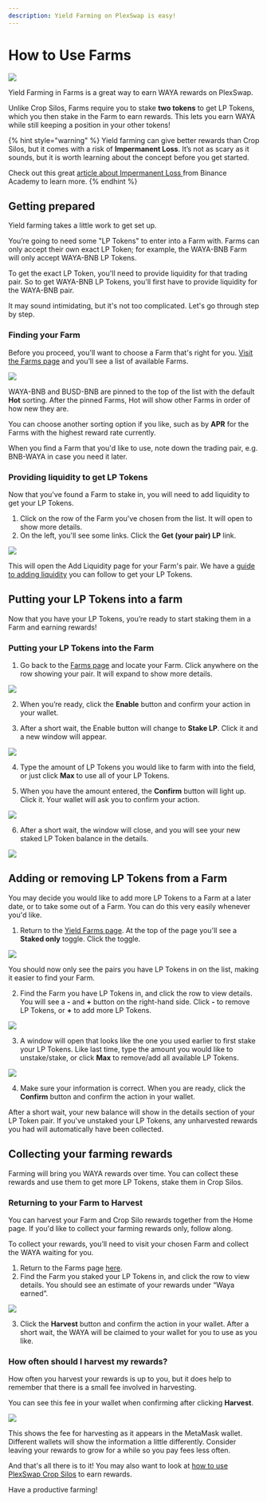 ```yaml
---
description: Yield Farming on PlexSwap is easy!
---
```


# How to Use Farms

![](../../.gitbook/assets/Yield\_Farms.png)

Yield Farming in Farms is a great way to earn WAYA rewards on PlexSwap.

Unlike Crop Silos, Farms require you to stake **two tokens** to get LP Tokens, which you then stake in the Farm to earn rewards. This lets you earn WAYA while still keeping a position in your other tokens!

{% hint style="warning" %}
Yield farming can give better rewards than Crop Silos, but it comes with a risk of **Impermanent Loss**. It’s not as scary as it sounds, but it is worth learning about the concept before you get started.

Check out this great [article about Impermanent Loss ](https://academy.binance.com/en/articles/impermanent-loss-explained)from Binance Academy to learn more.
{% endhint %}

## Getting prepared

Yield farming takes a little work to get set up.

You’re going to need some "LP Tokens" to enter into a Farm with. Farms can only accept their own exact LP Token; for example, the WAYA-BNB Farm will only accept WAYA-BNB LP Tokens.

To get the exact LP Token, you'll need to provide liquidity for that trading pair. So to get WAYA-BNB LP Tokens, you'll first have to provide liquidity for the WAYA-BNB pair.

It may sound intimidating, but it's not too complicated. Let's go through step by step.

### Finding your Farm

Before you proceed, you'll want to choose a Farm that's right for you. [Visit the Farms page](https://swap.plexfinance.us/farms) and you’ll see a list of available Farms.

![](../../.gitbook/assets/plex-farms.png)

WAYA-BNB and BUSD-BNB are pinned to the top of the list with the default **Hot** sorting. After the pinned Farms, Hot will show other Farms in order of how new they are.

You can choose another sorting option if you like, such as by **APR** for the Farms with the highest reward rate currently.

When you find a Farm that you'd like to use, note down the trading pair, e.g. BNB-WAYA in case you need it later.

### Providing liquidity to get LP Tokens

Now that you've found a Farm to stake in, you will need to add liquidity to get your LP Tokens.

1.  Click on the row of the Farm you've chosen from the list. It will open to show more details.
2.  On the left, you'll see some links. Click the **Get (your pair) LP** link.

![](../../.gitbook/assets/plex-farms-get-liquidity.png)

This will open the Add Liquidity page for your Farm's pair. We have a [guide to adding liquidity](https://docs.plexfinance.us/products/exchange/liquidity-guide) you can follow to get your LP Tokens.

## Putting your LP Tokens into a farm

Now that you have your LP Tokens, you’re ready to start staking them in a Farm and earning rewards!

### Putting your LP Tokens into the Farm

1.  Go back to the [Farms page](https://swap.plexfinance.us/farms) and locate your Farm. Click anywhere on the row showing your pair. It will expand to show more details.

![](../../.gitbook/assets/plex-farms-enable.png)

2.  When you’re ready, click the **Enable** button and confirm your action in your wallet.

3.  After a short wait, the Enable button will change to **Stake LP**. Click it and a new window will appear.

![](../../.gitbook/assets/plex-farms-stake-lp-button-stake.png)

4.  Type the amount of LP Tokens you would like to farm with into the field, or just click **Max** to use all of your LP Tokens.

5. When you have the amount entered, the **Confirm** button will light up. Click it. Your wallet will ask you to confirm your action.

![](../../.gitbook/assets/plex-farms-stake-lp-button-confirm.png)

6.  After a short wait, the window will close, and you will see your new staked LP Token balance in the details.

![](../../.gitbook/assets/plex-farms-stake-lp-confirmed.png)  

## Adding or removing LP Tokens from a Farm

You may decide you would like to add more LP Tokens to a Farm at a later date, or to take some out of a Farm. You can do this very easily whenever you'd like.

1.  Return to the [Yield Farms page](https://swap.plexfinance.us/farms). At the top of the page you'll see a **Staked only** toggle. Click the toggle.

![](<../../.gitbook/assets/plex-farms-staked-only.png>)

You should now only see the pairs you have LP Tokens in on the list, making it easier to find your Farm.

2.  Find the Farm you have LP Tokens in, and click the row to view details. You will see a **-** and **+** button on the right-hand side. Click **-** to remove LP Tokens, or **+** to add more LP Tokens.

![](../../.gitbook/assets/plex-farms-stake-options.png)

3.  A window will open that looks like the one you used earlier to first stake your LP Tokens. Like last time, type the amount you would like to unstake/stake, or click **Max** to remove/add all available LP Tokens.

![](../../.gitbook/assets/plex-farms-unstake.png)

4.  Make sure your information is correct. When you are ready, click the **Confirm** button and confirm the action in your wallet.

After a short wait, your new balance will show in the details section of your LP Token pair. If you've unstaked your LP Tokens, any unharvested rewards you had will automatically have been collected.

## Collecting your farming rewards

Farming will bring you WAYA rewards over time. You can collect these rewards and use them to get more LP Tokens, stake them in Crop Silos.

### Returning to your Farm to Harvest

You can harvest your Farm and Crop Silo rewards together from the Home page. If you'd like to collect your farming rewards only, follow along.

To collect your rewards, you’ll need to visit your chosen Farm and collect the WAYA waiting for you.

1.  Return to the Farms page [here](https://swap.plexfinance.us/farms).
2.  Find the Farm you staked your LP Tokens in, and click the row to view details. You should see an estimate of your rewards under “Waya earned”.

![](../../.gitbook/assets/plex-farms-harvest-button.png)

3.  Click the **Harvest** button and confirm the action in your wallet. After a short wait, the WAYA will be claimed to your wallet for you to use as you like.

### How often should I harvest my rewards?

How often you harvest your rewards is up to you, but it does help to remember that there is a small fee involved in harvesting.

You can see this fee in your wallet when confirming after clicking **Harvest**.

![](../../.gitbook/assets/plex-farms-harvest-fees.png)

This shows the fee for harvesting as it appears in the MetaMask wallet. Different wallets will show the information a little differently. Consider leaving your rewards to grow for a while so you pay fees less often.

And that's all there is to it! You may also want to look at [how to use PlexSwap Crop Silos](https://docs.plexfinance.us/products/crop-silos) to earn rewards.

Have a productive farming!

